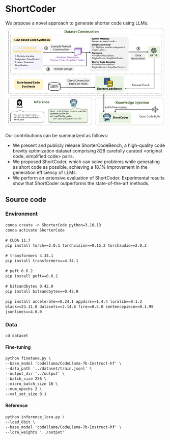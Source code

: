 # ShortCoder

We propose a novel approach to generate shorter code using LLMs.
![1](approach.png)

Our contributions can be summarized as follows:
* We present and publicly release ShorterCodeBench, a high-quality code brevity optimization dataset comprising 828 carefully curated <original code, simplified code> pairs.
* We proposed ShortCoder, which can solve problems while generating as short code as possible, achieving a 18.1% improvement in the generation efficiency of LLMs.
* We perform an extensive evaluation of ShortCoder. Experimental results show that ShortCoder outperforms the state-of-the-art methods.

## Source code 
### Environment
```
conda create -n ShorterCode python=3.10.13
conda activate ShorterCode

# CUDA 11.7
pip install torch==2.0.1 torchvision==0.15.2 torchaudio==2.0.2

# transformers 4.34.1
pip install transformers==4.34.1

# peft 0.6.2
pip install peft==0.6.2

# bitsandbytes 0.42.0
pip install bitsandbytes==0.42.0

pip install accelerate==0.24.1 appdirs==1.4.4 loralib==0.1.2 black==23.11.0 datasets==2.14.6 fire==0.5.0 sentencepiece==0.1.99 jsonlines==4.0.0
```

### Data

```
cd dataset
```

#### Fine-tuning


```
python finetune.py \
--base_model 'codellama/CodeLlama-7b-Instruct-hf' \
--data_path '../dataset/train.jsonl' \
--output_dir '../output' \
--batch_size 256 \
--micro_batch_size 16 \
--num_epochs 2 \
--val_set_size 0.1

```

#### Reference

```
python inference_lora.py \
--load_8bit \
--base_model 'codellama/CodeLlama-7b-Instruct-hf' \
--lora_weights '../output'
 
```
